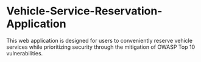 # Vehicle-Service-Reservation-Application
This web application is designed for users to conveniently reserve vehicle services while prioritizing security through the mitigation of OWASP Top 10 vulnerabilities.
